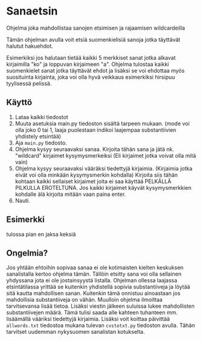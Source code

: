 # Sanaetsin
Ohjelma joka mahdollistaa sanojen etsimisen ja rajaamisen wildcardeilla

Tämän ohjelman avulla voit etsiä suomenkielisiä sanoja jotka täyttävät halutut hakuehdot.

Esimerkiksi jos halutaan tietää kaikki 5 merkkiset sanat jotka alkavat kirjaimilla "ko" ja loppuvan kirjaimeen "a". Ohjelma tulostaa kaikki suomenkielet sanat jotka täyttävät ehdot ja lisäksi se voi ehdottaa myös suosituinta kirjainta, joka voi olla hyvä veikkaus esimerkiksi hirsipuu tyylisessä pelissä.

## Käyttö

1. Lataa kaikki tiedostot
2. Muuta asetuksia main.py tiedoston sisältä tarpeen mukaan. (mode voi olla joko 0 tai 1, laaja puolestaan indikoi laajempaa substantiivien yhdistely etsintää)
3. Aja ```main.py``` tiedosto.
4. Ohjelma kysyy seuraavaksi sanaa. Kirjoita tähän sana ja jätä nk. "wildcard" kirjaimet kysymysmerkeiksi (Eli kirjaimet jotka voivat olla mitä vain)
5. Ohjelma kysyy seuraavaksi vääräksi tiedettyjä kirjaimia. (Kirjaimia jotka eivät voi olla minkään kysymysmerkin kohdalla) Kirjoita siis tähän kohtaan kaikki sellaiset kirjaimet joita ei saa käyttää PELKÄLLÄ PILKULLA EROTELTUNA. Jos kaikki kirjaimet käyvät kysymysmerkkien kohdalle älä kirjoita mitään vaan paina enter.
6. Nauti.

## Esimerkki
  tulossa pian en jaksa keksiä

## Ongelmia?
Jos yhtään ehtoihin sopivaa sanaa ei ole kotimaisten kielten keskuksen sanalistalla kertoo ohjelma tämän. Tällöin etsitty sana voi olla sellainen yhdyssana jota ei ole jostainsyystä listalla. Ohjelman ollessa laajassa etsintätilassa yrittää se kuitenkin yhdistellä sopivia substantiiveja ja löytää sitä kautta mahdollisen sanan. Kuitenkin tämä onnistuu ainoastaan jos mahdollisia substantiiveja on vähän. Muulloin ohjelma ilmoittaa tarvitsevansa lisää tietoa. Lisäksi viestin jälkeen suluissa lukee mahdollisten substantiivejen määrä. Tämä tulisi saada alle kahteen tuhanteen mm. lisäämällä vääriksi tiedettyjä kirjaimia.
Lisäksi voit koittaa päivittää ```allwords.txt``` tiedostoa mukana tulevan ```cvstotxt.py``` tiedoston avulla. Tähän tarvitset uudemman nykysuomen sanalistan kotukselta. 
